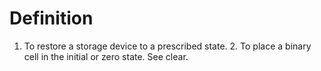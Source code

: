 # Definition

1.  To restore a storage device to a prescribed state. 2. To place a
    binary cell in the initial or zero state. See clear.
